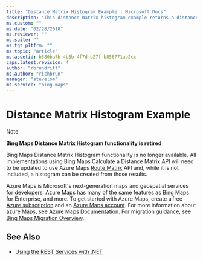 ```yaml
---
title: "Distance Matrix Histogram Example | Microsoft Docs"
description: "This distance matrix histogram example returns a distance matrix histogram between a set of origins and destinations for a specific period of time."
ms.custom: ""
ms.date: "02/28/2018"
ms.reviewer: ""
ms.suite: ""
ms.tgt_pltfrm: ""
ms.topic: "article"
ms.assetid: b580ba7b-4b3b-4f7d-b27f-b856771ab2cc
caps.latest.revision: 4
author: "rbrundritt"
ms.author: "richbrun"
manager: "stevelom"
ms.service: "bing-maps"
---
```


# Distance Matrix Histogram Example

> [!NOTE]
> **Bing Maps Distance Matrix Histogram functionality is retired**
>
> Bing Maps Distance Matrix Histogram functionality is no longer available. All implementations using Bing Maps Calculate a Distance Matrix API will need to be updated to use Azure Maps [Route Matrix](/rest/api/maps/route/post-route-matrix) API and, while it is not included, a histogram can be created from those results.
>
> Azure Maps is Microsoft's next-generation maps and geospatial services for developers. Azure Maps has many of the same features as Bing Maps for Enterprise, and more. To get started with Azure Maps, create a free [Azure subscription](https://azure.microsoft.com/free) and an [Azure Maps account](/azure/azure-maps/how-to-manage-account-keys#create-a-new-account). For more information about azure Maps, see [Azure Maps Documentation](/azure/azure-maps/). For migration guidance, see [Bing Maps Migration Overview](/azure/azure-maps/migrate-bing-maps-overview).

## See Also

- [Using the REST Services with .NET](../using-the-rest-services-with-net.md)
